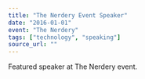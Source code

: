 ```yaml
---
title: "The Nerdery Event Speaker"
date: "2016-01-01"
event: "The Nerdery"
tags: ["technology", "speaking"]
source_url: ""
---
```


Featured speaker at The Nerdery event.
